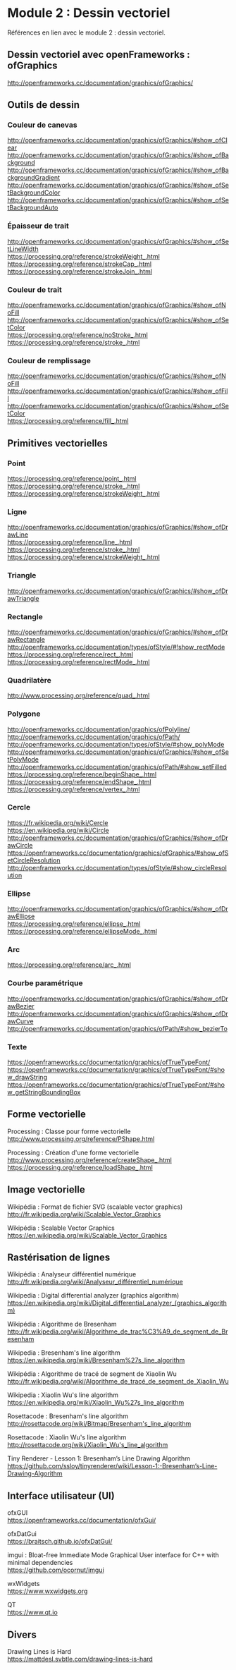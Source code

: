 # Module 2 : Dessin vectoriel

Références en lien avec le module 2 : dessin vectoriel.

## Dessin vectoriel avec openFrameworks : ofGraphics
http://openframeworks.cc/documentation/graphics/ofGraphics/

## Outils de dessin

### Couleur de canevas
http://openframeworks.cc/documentation/graphics/ofGraphics/#show_ofClear  
http://openframeworks.cc/documentation/graphics/ofGraphics/#show_ofBackground  
http://openframeworks.cc/documentation/graphics/ofGraphics/#show_ofBackgroundGradient  
http://openframeworks.cc/documentation/graphics/ofGraphics/#show_ofSetBackgroundColor  
http://openframeworks.cc/documentation/graphics/ofGraphics/#show_ofSetBackgroundAuto

### Épaisseur de trait
http://openframeworks.cc/documentation/graphics/ofGraphics/#show_ofSetLineWidth  
https://processing.org/reference/strokeWeight_.html  
https://processing.org/reference/strokeCap_.html  
https://processing.org/reference/strokeJoin_.html

### Couleur de trait
http://openframeworks.cc/documentation/graphics/ofGraphics/#show_ofNoFill  
http://openframeworks.cc/documentation/graphics/ofGraphics/#show_ofSetColor  
https://processing.org/reference/noStroke_.html  
https://processing.org/reference/stroke_.html

### Couleur de remplissage
http://openframeworks.cc/documentation/graphics/ofGraphics/#show_ofNoFill  
http://openframeworks.cc/documentation/graphics/ofGraphics/#show_ofFill  
http://openframeworks.cc/documentation/graphics/ofGraphics/#show_ofSetColor  
https://processing.org/reference/fill_.html

## Primitives vectorielles

### Point
https://processing.org/reference/point_.html  
https://processing.org/reference/stroke_.html  
https://processing.org/reference/strokeWeight_.html

### Ligne
http://openframeworks.cc/documentation/graphics/ofGraphics/#show_ofDrawLine  
https://processing.org/reference/line_.html  
https://processing.org/reference/stroke_.html  
https://processing.org/reference/strokeWeight_.html

### Triangle
http://openframeworks.cc/documentation/graphics/ofGraphics/#show_ofDrawTriangle

### Rectangle
http://openframeworks.cc/documentation/graphics/ofGraphics/#show_ofDrawRectangle  
http://openframeworks.cc/documentation/types/ofStyle/#!show_rectMode  
https://processing.org/reference/rect_.html  
https://processing.org/reference/rectMode_.html

### Quadrilatère
http://www.processing.org/reference/quad_.html

### Polygone
http://openframeworks.cc/documentation/graphics/ofPolyline/  
http://openframeworks.cc/documentation/graphics/ofPath/  
http://openframeworks.cc/documentation/types/ofStyle/#show_polyMode  
http://openframeworks.cc/documentation/graphics/ofGraphics/#show_ofSetPolyMode  
http://openframeworks.cc/documentation/graphics/ofPath/#show_setFilled  
https://processing.org/reference/beginShape_.html  
https://processing.org/reference/endShape_.html  
https://processing.org/reference/vertex_.html

### Cercle
https://fr.wikipedia.org/wiki/Cercle  
https://en.wikipedia.org/wiki/Circle  
http://openframeworks.cc/documentation/graphics/ofGraphics/#show_ofDrawCircle  
https://openframeworks.cc/documentation/graphics/ofGraphics/#show_ofSetCircleResolution  
http://openframeworks.cc/documentation/types/ofStyle/#show_circleResolution

### Ellipse
http://openframeworks.cc/documentation/graphics/ofGraphics/#show_ofDrawEllipse  
https://processing.org/reference/ellipse_.html  
https://processing.org/reference/ellipseMode_.html

### Arc
https://processing.org/reference/arc_.html

### Courbe paramétrique
http://openframeworks.cc/documentation/graphics/ofGraphics/#show_ofDrawBezier  
http://openframeworks.cc/documentation/graphics/ofGraphics/#show_ofDrawCurve  
http://openframeworks.cc/documentation/graphics/ofPath/#show_bezierTo

### Texte
https://openframeworks.cc/documentation/graphics/ofTrueTypeFont/  
https://openframeworks.cc/documentation/graphics/ofTrueTypeFont/#show_drawString  
https://openframeworks.cc/documentation/graphics/ofTrueTypeFont/#show_getStringBoundingBox

## Forme vectorielle

Processing : Classe pour forme vectorielle  
http://www.processing.org/reference/PShape.html

Processing : Création d'une forme vectorielle  
http://www.processing.org/reference/createShape_.html  
https://processing.org/reference/loadShape_.html

## Image vectorielle

Wikipédia : Format de fichier SVG (scalable vector graphics)  
http://fr.wikipedia.org/wiki/Scalable_Vector_Graphics

Wikipédia : Scalable Vector Graphics  
https://en.wikipedia.org/wiki/Scalable_Vector_Graphics

## Rastérisation de lignes

Wikipédia : Analyseur différentiel numérique  
http://fr.wikipedia.org/wiki/Analyseur_différentiel_numérique

Wikipedia : Digital differential analyzer (graphics algorithm)  
https://en.wikipedia.org/wiki/Digital_differential_analyzer_(graphics_algorithm)

Wikipédia : Algorithme de Bresenham  
http://fr.wikipedia.org/wiki/Algorithme_de_trac%C3%A9_de_segment_de_Bresenham

Wikipedia : Bresenham's line algorithm  
https://en.wikipedia.org/wiki/Bresenham%27s_line_algorithm

Wikipédia : Algorithme de tracé de segment de Xiaolin Wu  
http://fr.wikipedia.org/wiki/Algorithme_de_tracé_de_segment_de_Xiaolin_Wu

Wikipedia : Xiaolin Wu's line algorithm  
https://en.wikipedia.org/wiki/Xiaolin_Wu%27s_line_algorithm

Rosettacode : Bresenham's line algorithm  
http://rosettacode.org/wiki/Bitmap/Bresenham's_line_algorithm

Rosettacode : Xiaolin Wu's line algorithm  
http://rosettacode.org/wiki/Xiaolin_Wu's_line_algorithm

Tiny Renderer - Lesson 1: Bresenham’s Line Drawing Algorithm  
https://github.com/ssloy/tinyrenderer/wiki/Lesson-1:-Bresenham’s-Line-Drawing-Algorithm

## Interface utilisateur (UI) 

ofxGUI  
https://openframeworks.cc/documentation/ofxGui/

ofxDatGui  
https://braitsch.github.io/ofxDatGui/

imgui : Bloat-free Immediate Mode Graphical User interface for C++ with minimal dependencies  
https://github.com/ocornut/imgui

wxWidgets  
https://www.wxwidgets.org

QT  
https://www.qt.io

## Divers

Drawing Lines is Hard  
https://mattdesl.svbtle.com/drawing-lines-is-hard
